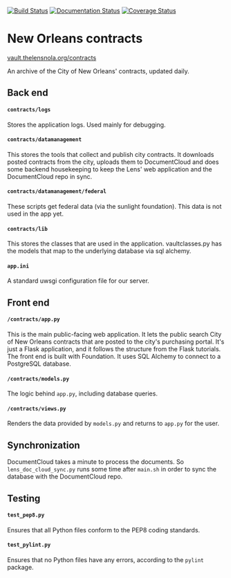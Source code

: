 [![Build Status](https://travis-ci.org/TheLens/contracts.svg?branch=master)](https://travis-ci.org/TheLens/contracts) [![Documentation Status](https://readthedocs.org/projects/city-of-new-orleans-contracts/badge/?version=latest)](https://readthedocs.org/projects/city-of-new-orleans-contracts/?badge=latest) [![Coverage Status](https://coveralls.io/repos/TheLens/contracts/badge.svg)](https://coveralls.io/r/TheLens/contracts)

# New Orleans contracts

[vault.thelensnola.org/contracts](http://vault.thelensnola.org/contracts)

An archive of the City of New Orleans' contracts, updated daily. 

## Back end

#### `contracts/logs`

Stores the application logs. Used mainly for debugging.

#### `contracts/datamanagement`

This stores the tools that collect and publish city contracts. It downloads posted contracts from the city, uploads them to DocumentCloud and does some backend housekeeping to keep the Lens' web application and the DocumentCloud repo in sync.

#### `contracts/datamanagement/federal`

These scripts get federal data (via the sunlight foundation). This data is not used in the app yet.

#### `contracts/lib`

This stores the classes that are used in the application. vaultclasses.py has the models that map to the underlying database via sql alchemy.

#### `app.ini`

A standard uwsgi configuration file for our server.

## Front end

#### `/contracts/app.py`

This is the main public-facing web application. It lets the public search City of New Orleans contracts that are posted to the city's purchasing portal. It's just a Flask application, and it follows the structure from the Flask tutorials. The front end is built with Foundation. It uses SQL Alchemy to connect to a PostgreSQL database.

#### `/contracts/models.py`

The logic behind `app.py`, including database queries.

#### `/contracts/views.py`

Renders the data provided by `models.py` and returns to `app.py` for the user.

## Synchronization

DocumentCloud takes a minute to process the documents. So `lens_doc_cloud_sync.py` runs some time after `main.sh` in order to sync the database with the DocumentCloud repo.

## Testing

#### `test_pep8.py`

Ensures that all Python files conform to the PEP8 coding standards.

#### `test_pylint.py`

Ensures that no Python files have any errors, according to the `pylint` package.
